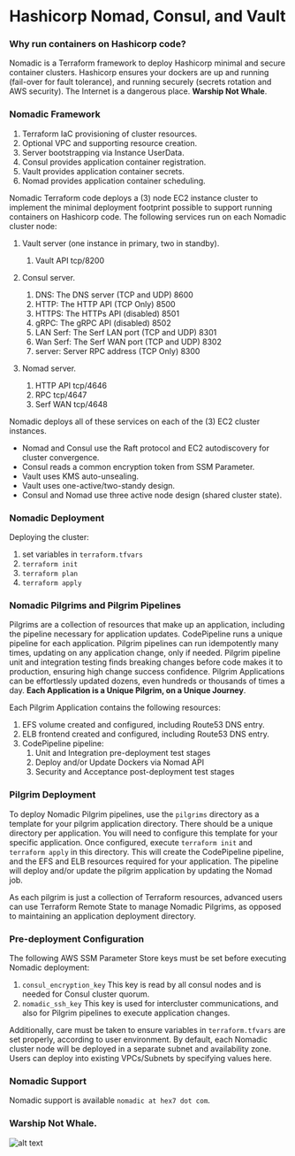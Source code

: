 # Hashicorp Nomad, Consul, and Vault

### Why run containers on Hashicorp code?  

Nomadic is a Terraform framework to deploy Hashicorp minimal and secure container clusters.  Hashicorp ensures your dockers are up and running (fail-over for fault tolerance), and running securely (secrets rotation and AWS security). The Internet is a dangerous place. **Warship Not Whale**.


### Nomadic Framework

1. Terraform IaC provisioning of cluster resources.
2. Optional VPC and supporting resource creation.
3. Server bootstrapping via Instance UserData.
4. Consul provides application container registration.
5. Vault provides application container secrets.
6. Nomad provides application container scheduling.

Nomadic Terraform code deploys a (3) node EC2 instance cluster to implement the minimal deployment footprint possible to support running containers on Hashicorp code. The following services run on each Nomadic cluster node:

1. Vault server (one instance in primary, two in standby).
   1. Vault API tcp/8200

2. Consul server.
   1. DNS: The DNS server (TCP and UDP) 8600
   2. HTTP: The HTTP API (TCP Only) 8500
   3. HTTPS: The HTTPs API (disabled) 8501
   4. gRPC: The gRPC API	(disabled) 8502
   5. LAN Serf: The Serf LAN port (TCP and UDP) 8301
   6. Wan Serf: The Serf WAN port (TCP and UDP) 8302
   7. server: Server RPC address (TCP Only) 8300

3. Nomad server.
   1. HTTP API tcp/4646
   2. RPC tcp/4647
   3. Serf WAN tcp/4648

Nomadic deploys all of these services on each of the (3) EC2 cluster instances.
- Nomad and Consul use the Raft protocol and EC2 autodiscovery for cluster convergence.
- Consul reads a common encryption token from SSM Parameter.
- Vault uses KMS auto-unsealing.
- Vault uses one-active/two-standy design.
- Consul and Nomad use three active node design (shared cluster state).


### Nomadic Deployment

Deploying the cluster:

1. set variables in `terraform.tfvars`
2. `terraform init`
3. `terraform plan`
4. `terraform apply`


### Nomadic Pilgrims and Pilgrim Pipelines

Pilgrims are a collection of resources that make up an application, including the pipeline necessary for application updates. CodePipeline runs a unique pipeline for each application. Pilgrim pipelines can run idempotently many times, updating on any application change, only if needed. Pilgrim pipeline unit and integration testing finds breaking changes before code makes it to production, ensuring high change success confidence. Pilgrim Applications can be effortlessly updated dozens, even hundreds or thousands of times a day. **Each Application is a Unique Pilgrim, on a Unique Journey**.

Each Pilgrim Application contains the following resources:

1. EFS volume created and configured, including Route53 DNS entry.
2. ELB frontend created and configured, including Route53 DNS entry.
3. CodePipeline pipeline:
   1. Unit and Integration pre-deployment test stages
   2. Deploy and/or Update Dockers via Nomad API
   3. Security and Acceptance post-deployment test stages


### Pilgrim Deployment

To deploy Nomadic Pilgrim pipelines, use the `pilgrims` directory as a template for your pilgrim application directory. There should be a unique directory per application. You will need to configure this template for your specific application. Once configured, execute `terraform init` and `terraform apply` in this directory. This will create the CodePipeline pipeline, and the EFS and ELB resources required for your application.  The pipeline will deploy and/or update the pilgrim application by updating the Nomad job.

As each pilgrim is just a collection of Terraform resources, advanced users can use Terraform Remote State to manage Nomadic Pilgrims, as opposed to maintaining an application deployment directory.


### Pre-deployment Configuration

The following AWS SSM Parameter Store keys must be set before executing Nomadic deployment:
1. `consul_encryption_key` This key is read by all consul nodes and is needed for Consul cluster quorum.
2. `nomadic_ssh_key` This key is used for intercluster communications, and also for Pilgrim pipelines to execute application changes.

Additionally, care must be taken to ensure variables in `terraform.tfvars` are set properly, according to user environment. By default, each Nomadic cluster node will be deployed in a separate subnet and availability zone.  Users can deploy into existing VPCs/Subnets by specifying values here.


### Nomadic Support

Nomadic support is available `nomadic at hex7 dot com`.

### Warship Not Whale.
![alt text](https://github.com/nand0p/nomadic/blob/master/images/nomadic.png?raw=true)
